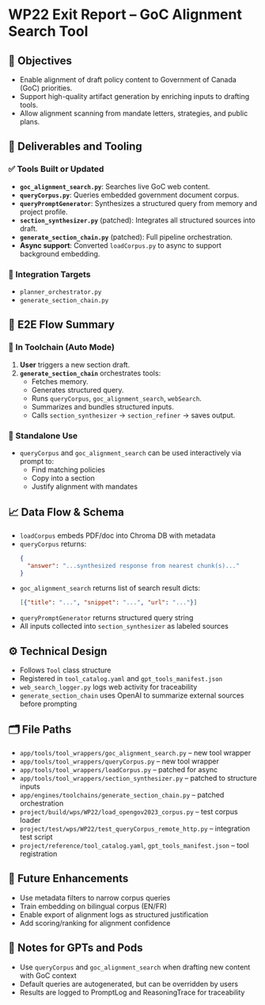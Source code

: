 # WP22 Exit Report – GoC Alignment Search Tool

## 🎯 Objectives
- Enable alignment of draft policy content to Government of Canada (GoC) priorities.
- Support high-quality artifact generation by enriching inputs to drafting tools.
- Allow alignment scanning from mandate letters, strategies, and public plans.

## 🔨 Deliverables and Tooling
### ✅ Tools Built or Updated
- **`goc_alignment_search.py`**: Searches live GoC web content.
- **`queryCorpus.py`**: Queries embedded government document corpus.
- **`queryPromptGenerator`**: Synthesizes a structured query from memory and project profile.
- **`section_synthesizer.py`** (patched): Integrates all structured sources into draft.
- **`generate_section_chain.py`** (patched): Full pipeline orchestration.
- **Async support**: Converted `loadCorpus.py` to async to support background embedding.

### 🔗 Integration Targets
- `planner_orchestrator.py`
- `generate_section_chain.py`

## 🔁 E2E Flow Summary
### 🔹 In Toolchain (Auto Mode)
1. **User** triggers a new section draft.
2. **`generate_section_chain`** orchestrates tools:
   - Fetches memory.
   - Generates structured query.
   - Runs `queryCorpus`, `goc_alignment_search`, `webSearch`.
   - Summarizes and bundles structured inputs.
   - Calls `section_synthesizer` → `section_refiner` → saves output.

### 🔹 Standalone Use
- `queryCorpus` and `goc_alignment_search` can be used interactively via prompt to:
  - Find matching policies
  - Copy into a section
  - Justify alignment with mandates

## 📈 Data Flow & Schema
- `loadCorpus` embeds PDF/doc into Chroma DB with metadata
- `queryCorpus` returns:
  ```json
  {
    "answer": "...synthesized response from nearest chunk(s)..."
  }
  ```
- `goc_alignment_search` returns list of search result dicts:
  ```json
  [{"title": "...", "snippet": "...", "url": "..."}]
  ```
- `queryPromptGenerator` returns structured query string
- All inputs collected into `section_synthesizer` as labeled sources

## ⚙️ Technical Design
- Follows `Tool` class structure
- Registered in `tool_catalog.yaml` and `gpt_tools_manifest.json`
- `web_search_logger.py` logs web activity for traceability
- `generate_section_chain` uses OpenAI to summarize external sources before prompting

## 🗂️ File Paths
- `app/tools/tool_wrappers/goc_alignment_search.py` – new tool wrapper
- `app/tools/tool_wrappers/queryCorpus.py` – new tool wrapper
- `app/tools/tool_wrappers/loadCorpus.py` – patched for async
- `app/tools/tool_wrappers/section_synthesizer.py` – patched to structure inputs
- `app/engines/toolchains/generate_section_chain.py` – patched orchestration
- `project/build/wps/WP22/load_opengov2023_corpus.py` – test corpus loader
- `project/test/wps/WP22/test_queryCorpus_remote_http.py` – integration test script
- `project/reference/tool_catalog.yaml`, `gpt_tools_manifest.json` – tool registration

## 🚀 Future Enhancements
- Use metadata filters to narrow corpus queries
- Train embedding on bilingual corpus (EN/FR)
- Enable export of alignment logs as structured justification
- Add scoring/ranking for alignment confidence

## 🤖 Notes for GPTs and Pods
- Use `queryCorpus` and `goc_alignment_search` when drafting new content with GoC context
- Default queries are autogenerated, but can be overridden by users
- Results are logged to PromptLog and ReasoningTrace for traceability
